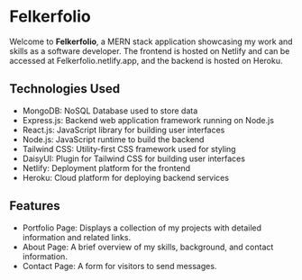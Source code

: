 # Felkerfolio

Welcome to **Felkerfolio**, a MERN stack application showcasing my work and skills as a software developer. The frontend is hosted on Netlify and can be accessed at Felkerfolio.netlify.app, and the backend is hosted on Heroku.

## Technologies Used
* MongoDB: NoSQL Database used to store data
* Express.js: Backend web application framework running on Node.js
* React.js: JavaScript library for building user interfaces
* Node.js: JavaScript runtime to build the backend
* Tailwind CSS: Utility-first CSS framework used for styling
* DaisyUI: Plugin for Tailwind CSS for building user interfaces
* Netlify: Deployment platform for the frontend
* Heroku: Cloud platform for deploying backend services
## Features
* Portfolio Page: Displays a collection of my projects with detailed information and related links.
* About Page: A brief overview of my skills, background, and contact information.
* Contact Page: A form for visitors to send messages.